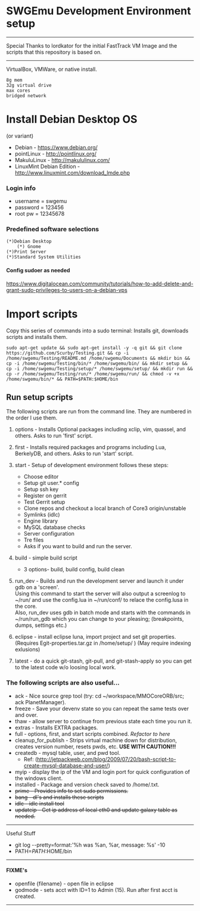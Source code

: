 # SWGEmu Development Environment setup

****************************************************************************************************************
Special Thanks to lordkator for the initial FastTrack VM Image and the scripts that this repository is based on. 
****************************************************************************************************************

VirtualBox, VMWare, or native install.

	8g mem
	32g virtual drive
	max cores
	bridged network

# Install Debian Desktop OS 
(or variant)
* Debian - https://www.debian.org/
* pointLinux - http://pointlinux.org/
* MakuluLinux - http://makululinux.com/
* LinuxMint Debian Edition - http://www.linuxmint.com/download_lmde.php
 
### Login info
* username = swgemu
* password = 123456
* root pw = 12345678

### Predefined software selections

	(*)Debian Desktop
	    (*) Gnome
	(*)Print Server
	(*)Standard System Utilities
	
#### Config sudoer as needed 

https://www.digitalocean.com/community/tutorials/how-to-add-delete-and-grant-sudo-privileges-to-users-on-a-debian-vps

# Import scripts

Copy this series of commands into a sudo terminal: Installs git, downloads scripts and installs them.

	sudo apt-get update && sudo apt-get install -y -q git && git clone https://github.com/Scurby/Testing.git && cp -i /home/swgemu/Testing/README.md /home/swgemu/Documents && mkdir bin && cp -i /home/swgemu/Testing/bin/* /home/swgemu/bin/ && mkdir setup && cp -i /home/swgemu/Testing/setup/* /home/swgemu/setup/ && mkdir run && cp -r /home/swgemu/Testing/run/* /home/swgemu/run/ && chmod -v +x /home/swgemu/bin/* && PATH=$PATH:$HOME/bin

## Run setup scripts

The following scripts are run from the command line. They are numbered in the order I use them. 

1. options - Installs Optional packages including xclip, vim, quassel, and others. Asks to run 'first' script.

2. first - Installs required packages and programs including Lua, BerkelyDB, and others. Asks to run 'start' script.

3. start - Setup of development environment follows these steps:
   * Choose editor
   * Setup git user.* config
   * Setup ssh key
   * Register on gerrit
   * Test Gerrit setup
   * Clone repos and checkout a local branch of Core3 origin/unstable
   * Symlinks (idlc)
   * Engine library
   * MySQL database checks
   * Server configuration
   * Tre files
   * Asks if you want to build and run the server. 

4. build - simple build script
   * 3 options- build, build config, build clean

5. run_dev - Builds and run the development server and launch it under gdb on a 'screen'.  
Using this command to start the server will also output a screenlog to ~/run/ and use the config.lua in ~/run/conf/ to relace the config.lusa in the core.  
Also, run_dev uses gdb in batch mode and starts with the commands  in ~/run/run_gdb which you can change to your pleasing;
	(breakpoints, dumps, settings etc.)

6. eclipse - install eclipse luna, import project and set git properties.
	(Requires Egit-properties.tar.gz in /home/setup/ )
	(May require indexing exlusions)

7. latest - do a quick git-stash, git-pull, and git-stash-apply so you can get to the latest code w/o loosing local work.

### The following scripts are also useful...
* ack - Nice source grep tool (try: cd ~/workspace/MMOCoreORB/src; ack PlanetManager).
* freeze - Save your devenv state so you can repeat the same tests over and over.
* thaw - allow server to continue from previous state each time you run it.
* extras - Installs EXTRA packages.
* full - options, first, and start scripts combined. *Refactor to here*
* cleanup_for_publish - Strips virtual machine down for distribution, creates version number, resets pwds, etc. **USE WITH CAUTION!!!**
* createdb - mysql table, user, and pwd tool.
  * Ref: (http://jetpackweb.com/blog/2009/07/20/bash-script-to-create-mysql-database-and-user/)
* myip -  display the ip of the VM and login port for quick configuration of the windows client.
* installed - Package and version check saved to /home/<file>.txt.
* ~~prime - Provides info to set sudo permissions.~~
* ~~bang - dl's and installs these scripts~~
* ~~idlc - idlc install tool~~
* ~~updateip - Get ip address of local eth0 and update galaxy table as needed.~~

**************************************************************************************
Useful Stuff
* git log --pretty=format:'%h was %an, %ar, message: %s' -10
* PATH=$PATH:$HOME/bin

**************************************************************************************
#### FIXME's
* openfile {filename} - open file in eclipse
* godmode - sets acct with ID=1 to Admin (15). Run after first acct is created.

**************************************************************************************
